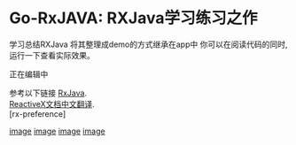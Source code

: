 # Go-RxJAVA: RXJava学习练习之作
学习总结RXJava 将其整理成demo的方式继承在app中
你可以在阅读代码的同时,运行一下查看实际效果。


正在编辑中

参考以下链接
[RxJava](http://github.com/ReactiveX/RxJava).</br>
[ReactiveX文档中文翻译](https://www.gitbook.com/book/mcxiaoke/rxdocs/details).</br>
[rx-preference]

[image](http://aiushtha-image.stor.sinaapp.com/rxjava-git/1.png)
[image](http://aiushtha-image.stor.sinaapp.com/rxjava-git/2.png)
[image](http://aiushtha-image.stor.sinaapp.com/rxjava-git/3.png)
[image](http://aiushtha-image.stor.sinaapp.com/rxjava-git/4.png)


 [list]: http://groups.google.com/d/forum/rxjava
 [so]: http://stackoverflow.com/questions/tagged/rx-android
 [twitter]: http://twitter.com/RxJava
 [issues]: https://github.com/ReactiveX/RxAndroid/issues
 [start]: https://github.com/ReactiveX/RxJava/wiki/Getting-Started
 [url1]:https://www.gitbook.com/book/mcxiaoke/rxdocs/details
